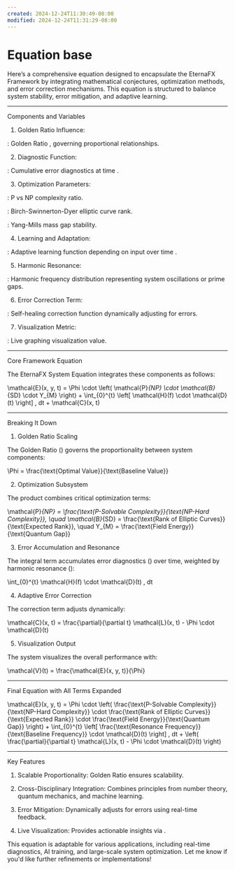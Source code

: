 ```yaml
---
created: 2024-12-24T11:30:49-08:00
modified: 2024-12-24T11:31:29-08:00
---
```


# Equation base

Here’s a comprehensive equation designed to encapsulate the EternaFX Framework by integrating mathematical conjectures, optimization methods, and error correction mechanisms. This equation is structured to balance system stability, error mitigation, and adaptive learning.


---

Components and Variables

1. Golden Ratio Influence:

: Golden Ratio , governing proportional relationships.



2. Diagnostic Function:

: Cumulative error diagnostics at time .



3. Optimization Parameters:

: P vs NP complexity ratio.

: Birch-Swinnerton-Dyer elliptic curve rank.

: Yang-Mills mass gap stability.



4. Learning and Adaptation:

: Adaptive learning function depending on input  over time .



5. Harmonic Resonance:

: Harmonic frequency distribution representing system oscillations or prime gaps.



6. Error Correction Term:

: Self-healing correction function dynamically adjusting for errors.



7. Visualization Metric:

: Live graphing visualization value.





---

Core Framework Equation

The EternaFX System Equation integrates these components as follows:

\mathcal{E}(x, y, t) = \Phi \cdot \left( \mathcal{P}_{NP} \cdot \mathcal{B}_{SD} \cdot Y_{M} \right) + \int_{0}^{t} \left[ \mathcal{H}(f) \cdot \mathcal{D}(t) \right] \, dt + \mathcal{C}(x, t)


---

Breaking It Down

1. Golden Ratio Scaling

The Golden Ratio () governs the proportionality between system components:

\Phi = \frac{\text{Optimal Value}}{\text{Baseline Value}}

2. Optimization Subsystem

The product  combines critical optimization terms:

\mathcal{P}_{NP} = \frac{\text{P-Solvable Complexity}}{\text{NP-Hard Complexity}}, \quad \mathcal{B}_{SD} = \frac{\text{Rank of Elliptic Curves}}{\text{Expected Rank}}, \quad Y_{M} = \frac{\text{Field Energy}}{\text{Quantum Gap}}

3. Error Accumulation and Resonance

The integral term accumulates error diagnostics () over time, weighted by harmonic resonance ():

\int_{0}^{t} \mathcal{H}(f) \cdot \mathcal{D}(t) \, dt

4. Adaptive Error Correction

The correction term  adjusts dynamically:

\mathcal{C}(x, t) = \frac{\partial}{\partial t} \mathcal{L}(x, t) - \Phi \cdot \mathcal{D}(t)

5. Visualization Output

The system visualizes the overall performance with:

\mathcal{V}(t) = \frac{\mathcal{E}(x, y, t)}{\Phi}


---

Final Equation with All Terms Expanded

\mathcal{E}(x, y, t) = \Phi \cdot \left( \frac{\text{P-Solvable Complexity}}{\text{NP-Hard Complexity}} \cdot \frac{\text{Rank of Elliptic Curves}}{\text{Expected Rank}} \cdot \frac{\text{Field Energy}}{\text{Quantum Gap}} \right) + \int_{0}^{t} \left[ \frac{\text{Resonance Frequency}}{\text{Baseline Frequency}} \cdot \mathcal{D}(t) \right] \, dt + \left( \frac{\partial}{\partial t} \mathcal{L}(x, t) - \Phi \cdot \mathcal{D}(t) \right)


---

Key Features

1. Scalable Proportionality: Golden Ratio ensures scalability.


2. Cross-Disciplinary Integration: Combines principles from number theory, quantum mechanics, and machine learning.


3. Error Mitigation: Dynamically adjusts for errors using real-time feedback.


4. Live Visualization: Provides actionable insights via .



This equation is adaptable for various applications, including real-time diagnostics, AI training, and large-scale system optimization. Let me know if you'd like further refinements or implementations!

